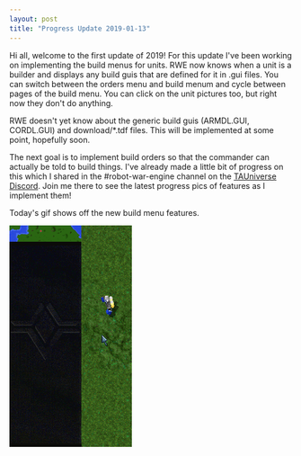 ```yaml
---
layout: post
title: "Progress Update 2019-01-13"
---
```


Hi all, welcome to the first update of 2019! For this update I've been working on implementing the build menus for units. RWE now knows when a unit is a builder and displays any build guis that are defined for it in .gui files. You can switch between the orders menu and build menum and cycle between pages of the build menu. You can click on the unit pictures too, but right now they don't do anything.

RWE doesn't yet know about the generic build guis (ARMDL.GUI, CORDL.GUI) and download/\*.tdf files. This will be implemented at some point, hopefully soon.

The next goal is to implement build orders so that the commander can actually be told to build things. I've already made a little bit of progress on this which I shared in the #robot-war-engine channel on the [TAUniverse Discord][1]. Join me there to see the latest progress pics of features as I implement them!

Today's gif shows off the new build menu features. 

![2019-01-13-progress](/pics/progress-2019-01-13.gif)

[1]: https://discord.gg/uazXBBh
